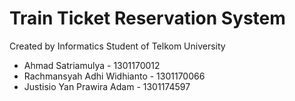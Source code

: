 # Train Ticket Reservation System
Created by Informatics Student of Telkom University
- Ahmad Satriamulya - 1301170012
- Rachmansyah Adhi Widhianto - 1301170066
- Justisio Yan Prawira Adam - 1301174597
